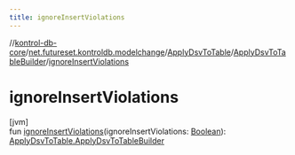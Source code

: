 ```yaml
---
title: ignoreInsertViolations
---
```

//[kontrol-db-core](../../../../index.html)/[net.futureset.kontroldb.modelchange](../../index.html)/[ApplyDsvToTable](../index.html)/[ApplyDsvToTableBuilder](index.html)/[ignoreInsertViolations](ignore-insert-violations.html)



# ignoreInsertViolations



[jvm]\
fun [ignoreInsertViolations](ignore-insert-violations.html)(ignoreInsertViolations: [Boolean](https://kotlinlang.org/api/latest/jvm/stdlib/kotlin/-boolean/index.html)): [ApplyDsvToTable.ApplyDsvToTableBuilder](index.html)




